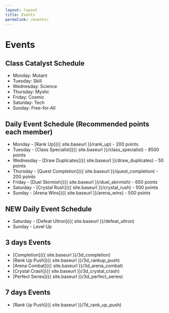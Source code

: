```yaml
---
layout: layout
title: Events
permalink: /events/
---
```


# Events

## Class Catalyst Schedule
* Monday: Mutant
* Tuesday: Skill
* Wednesday: Science
* Thursday: Mystic
* Friday: Cosmic
* Saturday: Tech
* Sunday: Free-for-All

## Daily Event Schedule (Recommended points each member)
* Monday - [Rank Up]({{ site.baseurl }}/rank_up) - 200 points
* Tuesday - [Class Specialist]({{ site.baseurl }}/class_specialist) - 8500 points
* Wednesday - [Draw Duplicates]({{ site.baseurl }}/draw_duplicates) - 50 points
* Thursday - [Quest Completion]({{ site.baseurl }}/quest_completion) - 200 points
* Friday - [Duel Skirmish]({{ site.baseurl }}/duel_skirmish) - 650 points
* Saturday - [Crystal Rush]({{ site.baseurl }}/crystal_rush) - 500 points
* Sunday - [Arena Wins]({{ site.baseurl }}/arena_wins) - 500 points

## NEW Daily Event Schedule
* Saturday - [Defeat Ultron]({{ site.baseurl }}/defeat_ultron)
* Sunday - Level Up

## 3 days Events
* [Completion]({{ site.baseurl }}/3d_completion)
* [Rank Up Push]({{ site.baseurl }}/3d_rankup_push)
* [Arena Combat]({{ site.baseurl }}/3d_arena_combat)
* [Crystal Crash]({{ site.baseurl }}/3d_crystal_crash)
* [Perfect Series]({{ site.baseurl }}/3d_perfect_series)

## 7 days Events
* [Rank Up Push]({{ site.baseurl }}/7d_rank_up_push)